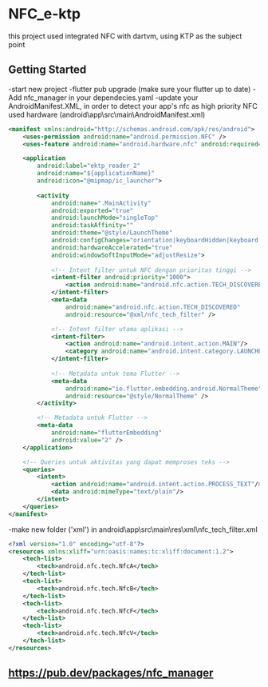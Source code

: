 # NFC_e-ktp

this project used integrated NFC with dartvm, using KTP as the subject point

## Getting Started

-start new project
-flutter pub upgrade (make sure your flutter up to date)
-Add nfc_manager in your dependecies.yaml
-update your AndroidManifest.XML,  in order to detect your app's nfc as high priority NFC used hardware
(android\app\src\main\AndroidManifest.xml)
```xml
<manifest xmlns:android="http://schemas.android.com/apk/res/android">
    <uses-permission android:name="android.permission.NFC" />
    <uses-feature android:name="android.hardware.nfc" android:required="true" />

    <application
        android:label="ektp_reader_2"
        android:name="${applicationName}"
        android:icon="@mipmap/ic_launcher">
        
        <activity
            android:name=".MainActivity"
            android:exported="true"
            android:launchMode="singleTop"
            android:taskAffinity=""
            android:theme="@style/LaunchTheme"
            android:configChanges="orientation|keyboardHidden|keyboard|screenSize|smallestScreenSize|locale|layoutDirection|fontScale|screenLayout|density|uiMode"
            android:hardwareAccelerated="true"
            android:windowSoftInputMode="adjustResize">
            
            <!-- Intent filter untuk NFC dengan prioritas tinggi -->
            <intent-filter android:priority="1000">
                <action android:name="android.nfc.action.TECH_DISCOVERED" />
            </intent-filter>
            <meta-data
                android:name="android.nfc.action.TECH_DISCOVERED"
                android:resource="@xml/nfc_tech_filter" />

            <!-- Intent filter utama aplikasi -->
            <intent-filter>
                <action android:name="android.intent.action.MAIN"/>
                <category android:name="android.intent.category.LAUNCHER"/>
            </intent-filter>
            
            <!-- Metadata untuk tema Flutter -->
            <meta-data
                android:name="io.flutter.embedding.android.NormalTheme"
                android:resource="@style/NormalTheme" />
        </activity>

        <!-- Metadata untuk Flutter -->
        <meta-data
            android:name="flutterEmbedding"
            android:value="2" />
    </application>

    <!-- Queries untuk aktivitas yang dapat memproses teks -->
    <queries>
        <intent>
            <action android:name="android.intent.action.PROCESS_TEXT"/>
            <data android:mimeType="text/plain"/>
        </intent>
    </queries>
</manifest>
```
-make new folder ('xml') in android\app\src\main\res\xml\nfc_tech_filter.xml
```xml
<?xml version="1.0" encoding="utf-8"?>
<resources xmlns:xliff="urn:oasis:names:tc:xliff:document:1.2">
    <tech-list>
        <tech>android.nfc.tech.NfcA</tech>
    </tech-list>
    <tech-list>
        <tech>android.nfc.tech.NfcB</tech>
    </tech-list>
    <tech-list>
        <tech>android.nfc.tech.NfcF</tech>
    </tech-list>
    <tech-list>
        <tech>android.nfc.tech.NfcV</tech>
    </tech-list>
</resources>
```

## https://pub.dev/packages/nfc_manager
